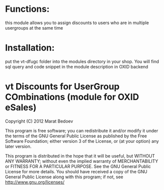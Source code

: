 Functions:
====================
this module allows you to assign discounts to users who are in multiple usergroups at the same time


Installation:
====================
put the vt-dfugc folder into the modules directory in your shop.
You will find sql query and code snippet in the module description in OXID backend


vt Discounts for UserGroup COmbinations (module for OXID eSales)
====================
Copyright (C) 2012  Marat Bedoev

This program is free software;
you can redistribute it and/or modify it under the terms of the GNU General Public License as published by the Free Software Foundation;
either version 3 of the License, or (at your option) any later version.

This program is distributed in the hope that it will be useful, but WITHOUT ANY WARRANTY;
without even the implied warranty of MERCHANTABILITY or FITNESS FOR A PARTICULAR PURPOSE. See the GNU General Public License for more details.
You should have received a copy of the GNU General Public License along with this program; if not, see <http://www.gnu.org/licenses/>

<img src="https://ma-be.info/piwik/piwik.php?idsite=2&amp;rec=1&mp;action_name=vt_dfugc" style="border:0" alt="" />
